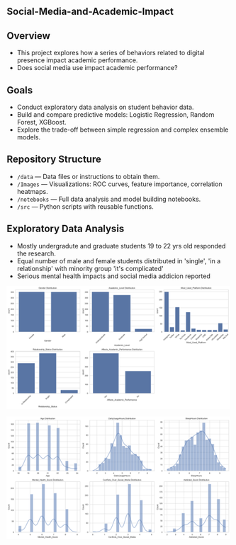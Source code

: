 ## Social-Media-and-Academic-Impact

## Overview
- This project explores how a series of behaviors related to digital presence impact academic performance.
- Does social media use impact academic performance?

##  Goals
- Conduct exploratory data analysis on student behavior data.
- Build and compare predictive models: Logistic Regression, Random Forest, XGBoost.
- Explore the trade-off between simple regression and complex ensemble models.

## Repository Structure
- `/data` — Data files or instructions to obtain them.
- `/Images` — Visualizations: ROC curves, feature importance, correlation heatmaps.
- `/notebooks` — Full data analysis and model building notebooks.
- `/src` — Python scripts with reusable functions.


## Exploratory Data Analysis
- Mostly undergradute and graduate students 19 to 22 yrs old responded the research.
- Equal number of male and female students distributed in 'single', 'in a relationship' with minority group 'it's complicated'
- Serious mental health impacts and social media addicion reported

<p align="center">
  <img src="Images/desciptives1.png" width="600"/>
</p>

<p align="center">
  <img src="Images/descriptives2.png" width="600"/>
</p>
